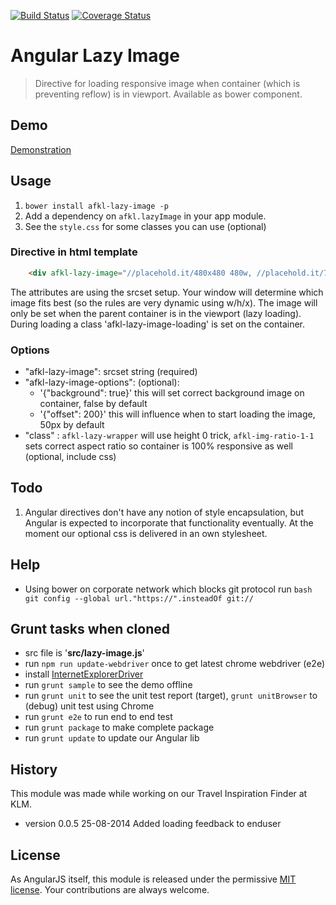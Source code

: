 [![Build Status](https://travis-ci.org/afklm/ng-lazy-image.svg)](https://travis-ci.org/afklm/ng-lazy-image) 
[![Coverage Status](https://coveralls.io/repos/afklm/ng-lazy-image/badge.png?branch=master)](https://coveralls.io/r/afklm/ng-lazy-image?branch=master) 

# Angular Lazy Image
> Directive for loading responsive image when container (which is preventing reflow) is in viewport. Available as bower component.

## Demo
[Demonstration](http://afklm.github.io/ng-lazy-image/)


## Usage 
1. `bower install afkl-lazy-image -p`
2. Add a dependency on `afkl.lazyImage` in your app module.
3. See the `style.css` for some classes you can use (optional)


### Directive in html template

``` html
    <div afkl-lazy-image="//placehold.it/480x480 480w, //placehold.it/768x768 768w, //placehold.it/936x936" class="afkl-lazy-wrapper afkl-img-ratio-1-1 demo-image"></div>
```

The attributes are using the srcset setup. Your window will determine which image fits best (so the rules are very dynamic using w/h/x). The image will only be set when the parent container is in the viewport (lazy loading). During loading a class 'afkl-lazy-image-loading' is set on the container.


### Options
- "afkl-lazy-image": srcset string (required)
- "afkl-lazy-image-options": (optional):
   * '{"background": true}' this will set correct background image on container, false by default
   * '{"offset": 200}' this will influence when to start loading the image, 50px by default
- "class" : `afkl-lazy-wrapper` will use height 0 trick, `afkl-img-ratio-1-1` sets correct aspect ratio so container is 100% responsive as well (optional, include css)


## Todo
1. Angular directives don't have any notion of style encapsulation, but Angular is expected to incorporate that functionality eventually. At the moment our optional css is delivered in an own stylesheet.


## Help
- Using bower on corporate network which blocks git protocol run `bash git config --global url."https://".insteadOf git://`


## Grunt tasks when cloned
- src file is '**src/lazy-image.js**'
- run `npm run update-webdriver` once to get latest chrome webdriver (e2e)
- install [InternetExplorerDriver](http://docs.seleniumhq.org/download)
- run `grunt sample` to see the demo offline
- run `grunt unit` to see the unit test report (target), `grunt unitBrowser` to (debug) unit test using Chrome
- run `grunt e2e` to run end to end test
- run `grunt package` to make complete package
- run `grunt update` to update our Angular lib


## History
This module was made while working on our Travel Inspiration Finder at KLM. 
- version 0.0.5 25-08-2014 Added loading feedback to enduser

## License
As AngularJS itself, this module is released under the permissive [MIT license](LICENSE.md). Your contributions are always welcome.
